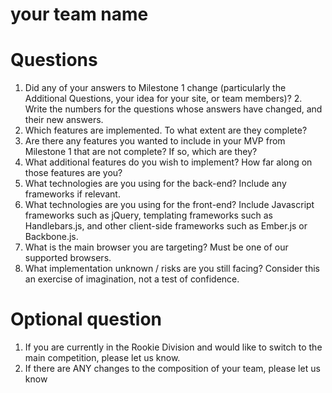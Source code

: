 your team name
==============

# Questions
1. Did any of your answers to Milestone 1 change (particularly the Additional Questions, your idea for your site, or team members)? 2. Write the numbers for the questions whose answers have changed, and their new answers.
3. Which features are implemented. To what extent are they complete?
4. Are there any features you wanted to include in your MVP from Milestone 1 that are not complete? If so, which are they?
5. What additional features do you wish to implement? How far along on those features are you?
6. What technologies are you using for the back-end? Include any frameworks if relevant.
7. What technologies are you using for the front-end? Include Javascript frameworks such as jQuery, templating frameworks such as Handlebars.js, and other client-side frameworks such as Ember.js or Backbone.js.
8. What is the main browser you are targeting? Must be one of our supported browsers.
9. What implementation unknown / risks are you still facing? Consider this an exercise of imagination, not a test of confidence.

# Optional question

1. If you are currently in the Rookie Division and would like to switch to the main competition, please let us know.
2. If there are ANY changes to the composition of your team, please let us know